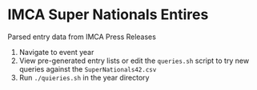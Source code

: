 # IMCA Super Nationals Entires

Parsed entry data from IMCA Press Releases
1. Navigate to event year
2. View pre-generated entry lists or edit the `queries.sh` script to try new queries against the `SuperNationals42.csv`
3. Run `./quieries.sh` in the year directory